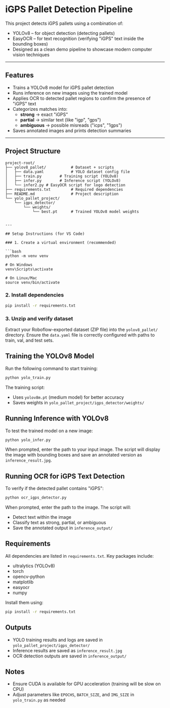 # iGPS Pallet Detection Pipeline

This project detects iGPS pallets using a combination of:

- YOLOv8 – for object detection (detecting pallets)
- EasyOCR – for text recognition (verifying "iGPS" text inside the bounding boxes)
- Designed as a clean demo pipeline to showcase modern computer vision techniques

---

## Features

- Trains a YOLOv8 model for iGPS pallet detection
- Runs inference on new images using the trained model
- Applies OCR to detected pallet regions to confirm the presence of "iGPS" text
- Categorizes matches into:
  - **strong** → exact "iGPS"
  - **partial** → similar text (like "igp", "gps")
  - **ambiguous** → possible misreads ("icps", "1gps")
- Saves annotated images and prints detection summaries

---

## Project Structure

```
project-root/
├── yolov8_pallet/           # Dataset + scripts
│   ├── data.yaml            # YOLO dataset config file
│   ├── train.py        # Training script (YOLOv8)
│   ├── infer.py        # Inference script (YOLOv8)
│   └── infer2.py # EasyOCR script for logo detection
├── requirements.txt         # Required dependencies
├── README.md                # Project description
└── yolo_pallet_project/
    └── igps_detector/
        └── weights/
            └── best.pt      # Trained YOLOv8 model weights


---

## Setup Instructions (for VS Code)

### 1. Create a virtual environment (recommended)

```bash
python -m venv venv

# On Windows
venv\Scripts\activate

# On Linux/Mac
source venv/bin/activate
```

### 2. Install dependencies

```bash
pip install -r requirements.txt
```

### 3. Unzip and verify dataset

Extract your Roboflow-exported dataset (ZIP file) into the `yolov8_pallet/` directory. Ensure the `data.yaml` file is correctly configured with paths to train, val, and test sets.

## Training the YOLOv8 Model

Run the following command to start training:

```bash
python yolo_train.py
```

The training script:
- Uses `yolov8m.pt` (medium model) for better accuracy
- Saves weights in `yolo_pallet_project/igps_detector/weights/`

## Running Inference with YOLOv8

To test the trained model on a new image:

```bash
python yolo_infer.py
```

When prompted, enter the path to your input image. The script will display the image with bounding boxes and save an annotated version as `inference_result.jpg`.

## Running OCR for iGPS Text Detection

To verify if the detected pallet contains "iGPS":

```bash
python ocr_igps_detector.py
```

When prompted, enter the path to the image. The script will:
- Detect text within the image
- Classify text as strong, partial, or ambiguous
- Save the annotated output in `inference_output/`

## Requirements

All dependencies are listed in `requirements.txt`. Key packages include:

- ultralytics (YOLOv8)
- torch
- opencv-python
- matplotlib
- easyocr
- numpy

Install them using:

```bash
pip install -r requirements.txt
```

## Outputs

- YOLO training results and logs are saved in `yolo_pallet_project/igps_detector/`
- Inference results are saved as `inference_result.jpg`
- OCR detection outputs are saved in `inference_output/`

## Notes

- Ensure CUDA is available for GPU acceleration (training will be slow on CPU)
- Adjust parameters like `EPOCHS`, `BATCH_SIZE`, and `IMG_SIZE` in `yolo_train.py` as needed